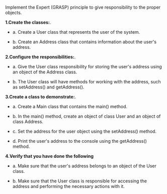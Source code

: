 Implement the Expert (GRASP) principle to give responsibility to the proper objects.

__1.Create the classes:__.

* a. Create a User class that represents the user of the system.

* b. Create an Address class that contains information about the user's address.

__2.Configure the responsibilities:__.

* a. Give the User class responsibility for storing the user's address using an object of the Address class.

* b. The User class will have methods for working with the address, such as setAddress() and getAddress().

__3.Create a class to demonstrate:__.

* a. Create a Main class that contains the main() method.

* b. In the main() method, create an object of class User and an object of class Address.

* c. Set the address for the user object using the setAddress() method.

* d. Print the user's address to the console using the getAddress() method.

__4.Verify that you have done the following__

* a. Make sure that the user's address belongs to an object of the User class.

* b. Make sure that the User class is responsible for accessing the address and performing the necessary actions with it.


